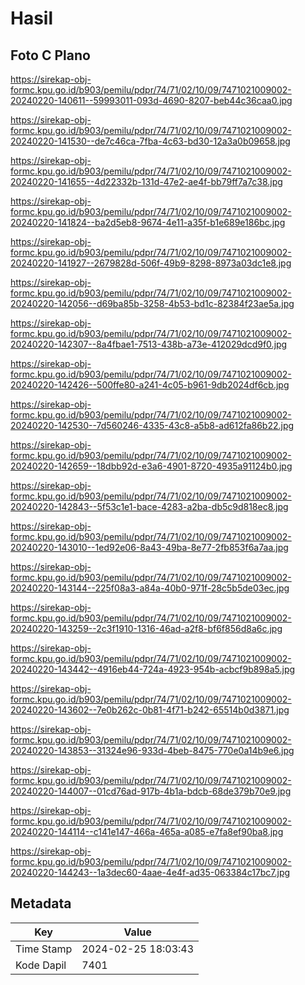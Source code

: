 # Hasil

## Foto C Plano

https://sirekap-obj-formc.kpu.go.id/b903/pemilu/pdpr/74/71/02/10/09/7471021009002-20240220-140611--59993011-093d-4690-8207-beb44c36caa0.jpg

https://sirekap-obj-formc.kpu.go.id/b903/pemilu/pdpr/74/71/02/10/09/7471021009002-20240220-141530--de7c46ca-7fba-4c63-bd30-12a3a0b09658.jpg

https://sirekap-obj-formc.kpu.go.id/b903/pemilu/pdpr/74/71/02/10/09/7471021009002-20240220-141655--4d22332b-131d-47e2-ae4f-bb79ff7a7c38.jpg

https://sirekap-obj-formc.kpu.go.id/b903/pemilu/pdpr/74/71/02/10/09/7471021009002-20240220-141824--ba2d5eb8-9674-4e11-a35f-b1e689e186bc.jpg

https://sirekap-obj-formc.kpu.go.id/b903/pemilu/pdpr/74/71/02/10/09/7471021009002-20240220-141927--2679828d-506f-49b9-8298-8973a03dc1e8.jpg

https://sirekap-obj-formc.kpu.go.id/b903/pemilu/pdpr/74/71/02/10/09/7471021009002-20240220-142056--d69ba85b-3258-4b53-bd1c-82384f23ae5a.jpg

https://sirekap-obj-formc.kpu.go.id/b903/pemilu/pdpr/74/71/02/10/09/7471021009002-20240220-142307--8a4fbae1-7513-438b-a73e-412029dcd9f0.jpg

https://sirekap-obj-formc.kpu.go.id/b903/pemilu/pdpr/74/71/02/10/09/7471021009002-20240220-142426--500ffe80-a241-4c05-b961-9db2024df6cb.jpg

https://sirekap-obj-formc.kpu.go.id/b903/pemilu/pdpr/74/71/02/10/09/7471021009002-20240220-142530--7d560246-4335-43c8-a5b8-ad612fa86b22.jpg

https://sirekap-obj-formc.kpu.go.id/b903/pemilu/pdpr/74/71/02/10/09/7471021009002-20240220-142659--18dbb92d-e3a6-4901-8720-4935a91124b0.jpg

https://sirekap-obj-formc.kpu.go.id/b903/pemilu/pdpr/74/71/02/10/09/7471021009002-20240220-142843--5f53c1e1-bace-4283-a2ba-db5c9d818ec8.jpg

https://sirekap-obj-formc.kpu.go.id/b903/pemilu/pdpr/74/71/02/10/09/7471021009002-20240220-143010--1ed92e06-8a43-49ba-8e77-2fb853f6a7aa.jpg

https://sirekap-obj-formc.kpu.go.id/b903/pemilu/pdpr/74/71/02/10/09/7471021009002-20240220-143144--225f08a3-a84a-40b0-971f-28c5b5de03ec.jpg

https://sirekap-obj-formc.kpu.go.id/b903/pemilu/pdpr/74/71/02/10/09/7471021009002-20240220-143259--2c3f1910-1316-46ad-a2f8-bf6f856d8a6c.jpg

https://sirekap-obj-formc.kpu.go.id/b903/pemilu/pdpr/74/71/02/10/09/7471021009002-20240220-143442--4916eb44-724a-4923-954b-acbcf9b898a5.jpg

https://sirekap-obj-formc.kpu.go.id/b903/pemilu/pdpr/74/71/02/10/09/7471021009002-20240220-143602--7e0b262c-0b81-4f71-b242-65514b0d3871.jpg

https://sirekap-obj-formc.kpu.go.id/b903/pemilu/pdpr/74/71/02/10/09/7471021009002-20240220-143853--31324e96-933d-4beb-8475-770e0a14b9e6.jpg

https://sirekap-obj-formc.kpu.go.id/b903/pemilu/pdpr/74/71/02/10/09/7471021009002-20240220-144007--01cd76ad-917b-4b1a-bdcb-68de379b70e9.jpg

https://sirekap-obj-formc.kpu.go.id/b903/pemilu/pdpr/74/71/02/10/09/7471021009002-20240220-144114--c141e147-466a-465a-a085-e7fa8ef90ba8.jpg

https://sirekap-obj-formc.kpu.go.id/b903/pemilu/pdpr/74/71/02/10/09/7471021009002-20240220-144243--1a3dec60-4aae-4e4f-ad35-063384c17bc7.jpg


## Metadata

| Key        | Value               |
| ---------- | ------------------- |
| Time Stamp | 2024-02-25 18:03:43 |
| Kode Dapil | 7401                |



